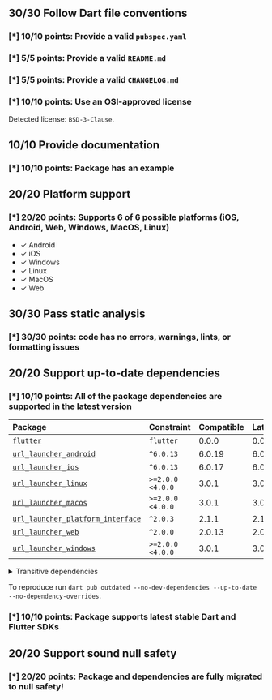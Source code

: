 ## 30/30 Follow Dart file conventions

### [*] 10/10 points: Provide a valid `pubspec.yaml`


### [*] 5/5 points: Provide a valid `README.md`


### [*] 5/5 points: Provide a valid `CHANGELOG.md`


### [*] 10/10 points: Use an OSI-approved license

Detected license: `BSD-3-Clause`.

## 10/10 Provide documentation

### [*] 10/10 points: Package has an example


## 20/20 Platform support

### [*] 20/20 points: Supports 6 of 6 possible platforms (**iOS**, **Android**, **Web**, **Windows**, **MacOS**, **Linux**)

* ✓ Android
* ✓ iOS
* ✓ Windows
* ✓ Linux
* ✓ MacOS
* ✓ Web

## 30/30 Pass static analysis

### [*] 30/30 points: code has no errors, warnings, lints, or formatting issues


## 20/20 Support up-to-date dependencies

### [*] 10/10 points: All of the package dependencies are supported in the latest version

|Package|Constraint|Compatible|Latest|
|:-|:-|:-|:-|
|[`flutter`]|`flutter`|0.0.0|0.0.0|
|[`url_launcher_android`]|`^6.0.13`|6.0.19|6.0.19|
|[`url_launcher_ios`]|`^6.0.13`|6.0.17|6.0.17|
|[`url_launcher_linux`]|`>=2.0.0 <4.0.0`|3.0.1|3.0.1|
|[`url_launcher_macos`]|`>=2.0.0 <4.0.0`|3.0.1|3.0.1|
|[`url_launcher_platform_interface`]|`^2.0.3`|2.1.1|2.1.1|
|[`url_launcher_web`]|`^2.0.0`|2.0.13|2.0.13|
|[`url_launcher_windows`]|`>=2.0.0 <4.0.0`|3.0.1|3.0.1|

<details><summary>Transitive dependencies</summary>

|Package|Constraint|Compatible|Latest|
|:-|:-|:-|:-|
|[`characters`]|-|1.2.1|1.2.1|
|[`collection`]|-|1.16.0|1.17.0|
|[`flutter_web_plugins`]|-|0.0.0|0.0.0|
|[`js`]|-|0.6.4|0.6.5|
|[`material_color_utilities`]|-|0.1.5|0.2.0|
|[`meta`]|-|1.8.0|1.8.0|
|[`plugin_platform_interface`]|-|2.1.3|2.1.3|
|[`sky_engine`]|-|0.0.99|0.0.99|
|[`vector_math`]|-|2.1.2|2.1.4|
</details>

To reproduce run `dart pub outdated --no-dev-dependencies --up-to-date --no-dependency-overrides`.

[`flutter`]: https://pub.dev/packages/flutter
[`url_launcher_android`]: https://pub.dev/packages/url_launcher_android
[`url_launcher_ios`]: https://pub.dev/packages/url_launcher_ios
[`url_launcher_linux`]: https://pub.dev/packages/url_launcher_linux
[`url_launcher_macos`]: https://pub.dev/packages/url_launcher_macos
[`url_launcher_platform_interface`]: https://pub.dev/packages/url_launcher_platform_interface
[`url_launcher_web`]: https://pub.dev/packages/url_launcher_web
[`url_launcher_windows`]: https://pub.dev/packages/url_launcher_windows
[`characters`]: https://pub.dev/packages/characters
[`collection`]: https://pub.dev/packages/collection
[`flutter_web_plugins`]: https://pub.dev/packages/flutter_web_plugins
[`js`]: https://pub.dev/packages/js
[`material_color_utilities`]: https://pub.dev/packages/material_color_utilities
[`meta`]: https://pub.dev/packages/meta
[`plugin_platform_interface`]: https://pub.dev/packages/plugin_platform_interface
[`sky_engine`]: https://pub.dev/packages/sky_engine
[`vector_math`]: https://pub.dev/packages/vector_math


### [*] 10/10 points: Package supports latest stable Dart and Flutter SDKs


## 20/20 Support sound null safety

### [*] 20/20 points: Package and dependencies are fully migrated to null safety!

